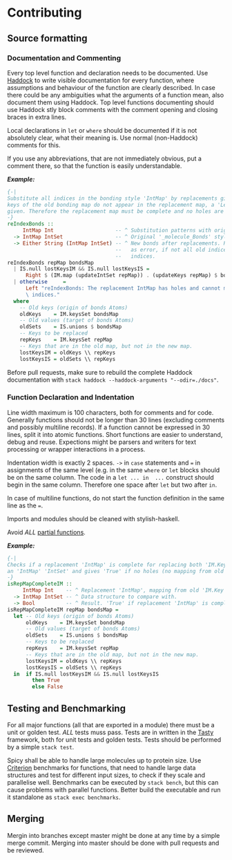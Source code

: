 # Contributing

## Source formatting
### Documentation and Commenting
Every top level function and declaration needs to be documented. Use [Haddock](https://www.haskell.org/haddock/) to write visible documentation for every function, where assumptions and behaviour of the function are clearly described. In case there could be any ambiguities what the arguments of a function mean, also document them using Haddock. Top level functions documenting should use Haddock stly block comments with the comment opening and closing braces in extra lines.

Local declarations in `let` or `where` should be documented if it is not absolutely clear, what their meaning is. Use normal (non-Haddock) comments for this.

If you use any abbreviations, that are not immediately obvious, put a comment there, so that the function is easily understandable.

__*Example:*__
```haskell
{-|
Substitute all indices in the bonding style 'IntMap' by replacements given in a 'IntMap' 'Int'. If
keys of the old bonding map do not appear in the replacement map, a 'Left' error 'String' will be
given. Therefore the replacement map must be complete and no holes are allowed.
-}
reIndexBonds ::
     IntMap Int                    -- ^ Substitution patterns with original as key and new as Value.
  -> IntMap IntSet                 -- ^ Original '_molecule_Bonds' styled 'IntMap'.
  -> Either String (IntMap IntSet) -- ^ New bonds after replacements. Results in a 'Left' 'String'
                                   --   as error, if not all old indices can be mapped to new
                                   --   indices.
reIndexBonds repMap bondsMap
  | IS.null lostKeysIM && IS.null lostKeysIS =
      Right $ (IM.map (updateIntSet repMap)) . (updateKeys repMap) $ bondsMap
  | otherwise     =
      Left "reIndexBonds: The replacement IntMap has holes and cannot map all old indices to new \
      \ indices."
  where
    -- Old keys (origin of bonds Atoms)
    oldKeys    = IM.keysSet bondsMap
    -- Old values (target of bonds Atoms)
    oldSets    = IS.unions $ bondsMap
    -- Keys to be replaced
    repKeys    = IM.keysSet repMap
    -- Keys that are in the old map, but not in the new map.
    lostKeysIM = oldKeys \\ repKeys
    lostKeysIS = oldSets \\ repKeys
  ```

Before pull requests, make sure to rebuild the complete Haddock documentation with `stack haddock --haddock-arguments "--odir=./docs"`.

### Function Declaration and Indentation
Line width maximum is 100 characters, both for comments and for code. Generally functions should not be longer than 30 lines (excluding comments and possibly multiline records). If a function cannot be expressed in 30 lines, split it into atomic functions. Short functions are easier to understand, debug and reuse. Expections might be parsers and writers for text processing or wrapper interactions in a process.

Indentation width is exactly 2 spaces. `->` in `case` statements and `=` in assignments of the same level (e.g. in the same `where` or `let` blocks should be on the same column. The code in a `let ... in  ...` construct should begin in the same column. Therefore one space after `let` but two after `in`.

In case of multiline functions, do not start the function definition in the same line as the `=`.

Imports and modules should be cleaned with stylish-haskell.

Avoid *ALL* [partial functions](https://wiki.haskell.org/Partial_functions).

__*Example:*__
```haskell
{-|
Checks if a replacement 'IntMap' is complete for replacing both 'IM.Key's and 'IntSet' values of
an 'IntMap' 'IntSet' and gives 'True' if no holes (no mapping from old to new value) are found.
-}
isRepMapCompleteIM ::
     IntMap Int    -- ^ Replacement 'IntMap', mapping from old 'IM.Key's to new 'IM.Key's.
  -> IntMap IntSet -- ^ Data structure to compare with.
  -> Bool          -- ^ Result. 'True' if replacement 'IntMap' is complete, 'False' otherwise.
isRepMapCompleteIM repMap bondsMap =
  let -- Old keys (origin of bonds Atoms)
      oldKeys    = IM.keysSet bondsMap
      -- Old values (target of bonds Atoms)
      oldSets    = IS.unions $ bondsMap
      -- Keys to be replaced
      repKeys    = IM.keysSet repMap
      -- Keys that are in the old map, but not in the new map.
      lostKeysIM = oldKeys \\ repKeys
      lostKeysIS = oldSets \\ repKeys
  in  if IS.null lostKeysIM && IS.null lostKeysIS
        then True
        else False
```

## Testing and Benchmarking
For all major functions (all that are exported in a module) there must be a unit or golden test. *ALL* tests muss pass. Tests are in written in the [Tasty](http://hackage.haskell.org/package/tasty) framework, both for unit tests and golden tests.
Tests should be performed by a simple `stack test`.

Spicy shall be able to handle large molecules up to protein size. Use [Criterion](http://hackage.haskell.org/package/criterion) benchmarks for functions, that need to handle large data structures and test for different input sizes, to check if they scale and parallelise well. Benchmarks can be executed by `stack bench`, but this can cause problems with parallel functions. Better build the executable and run it standalone as `stack exec benchmarks`.


## Merging
Mergin into branches except master might be done at any time by a simple merge commit. Merging into master should be done with pull requests and be reviewed.
